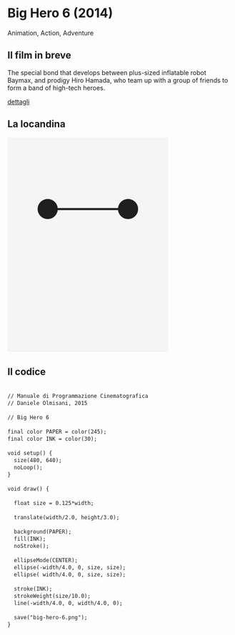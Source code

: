 # Big Hero 6 (2014)

Animation, Action, Adventure

## Il film in breve
The special bond that develops between plus-sized inflatable robot Baymax, and prodigy Hiro Hamada, who team up with a group of friends to form a band of high-tech heroes.

[dettagli](https://www.imdb.com/title/tt2245084/)

## La locandina
<img src="big-hero-6.png"  width="360px" title="Big Hero 6">


## Il codice
```processing

// Manuale di Programmazione Cinematografica
// Daniele Olmisani, 2015

// Big Hero 6

final color PAPER = color(245);
final color INK = color(30);

void setup() {
  size(480, 640);
  noLoop();
}

void draw() {
  
  float size = 0.125*width;
  
  translate(width/2.0, height/3.0);
  
  background(PAPER);
  fill(INK);
  noStroke();
  
  ellipseMode(CENTER);
  ellipse(-width/4.0, 0, size, size);
  ellipse( width/4.0, 0, size, size);
  
  stroke(INK);
  strokeWeight(size/10.0);
  line(-width/4.0, 0, width/4.0, 0);
  
  save("big-hero-6.png");
}
```

